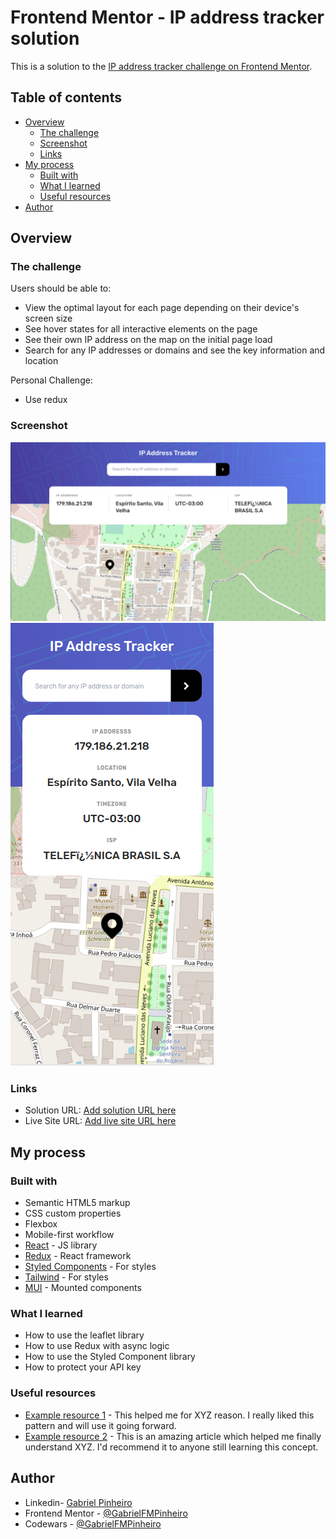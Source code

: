 # Frontend Mentor - IP address tracker solution

This is a solution to the [IP address tracker challenge on Frontend Mentor](https://www.frontendmentor.io/challenges/ip-address-tracker-I8-0yYAH0).

## Table of contents

- [Overview](#overview)
  - [The challenge](#the-challenge)
  - [Screenshot](#screenshot)
  - [Links](#links)
- [My process](#my-process)
  - [Built with](#built-with)
  - [What I learned](#what-i-learned)
  - [Useful resources](#useful-resources)
- [Author](#author)

## Overview

### The challenge

Users should be able to:

- View the optimal layout for each page depending on their device's screen size
- See hover states for all interactive elements on the page
- See their own IP address on the map on the initial page load
- Search for any IP addresses or domains and see the key information and location

Personal Challenge:

- Use redux

### Screenshot

![](./design/my_project_desktop.png)
![](./design/my_project_mobile.png)

### Links

- Solution URL: [Add solution URL here](https://your-solution-url.com)
- Live Site URL: [Add live site URL here](https://your-live-site-url.com)

## My process

### Built with

- Semantic HTML5 markup
- CSS custom properties
- Flexbox
- Mobile-first workflow
- [React](https://reactjs.org/) - JS library
- [Redux](https://redux.js.org/) - React framework
- [Styled Components](https://styled-components.com/) - For styles
- [Tailwind](https://tailwindcss.com/docs/padding) - For styles
- [MUI](https://mui.com/) - Mounted components

### What I learned

- How to use the leaflet library
- How to use Redux with async logic
- How to use the Styled Component library
- How to protect your API key

### Useful resources

- [Example resource 1](https://www.example.com) - This helped me for XYZ reason. I really liked this pattern and will use it going forward.
- [Example resource 2](https://www.example.com) - This is an amazing article which helped me finally understand XYZ. I'd recommend it to anyone still learning this concept.

## Author

- Linkedin- [Gabriel Pinheiro](https://www.linkedin.com/feed/)
- Frontend Mentor - [@GabrielFMPinheiro](https://www.frontendmentor.io/profile/GabrielFMPinheiro)
- Codewars - [@GabrielFMPinheiro](https://www.codewars.com/users/GabrielFMPinheiro)
